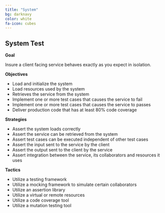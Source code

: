 ```yaml
---
title: "System"
bg: darknavy
color: white
fa-icon: cubes
---
```


## System Test

**Goal**

Insure a client facing service behaves exactly as you expect in isolation.

**Objectives**

* Load and initialize the system
* Load resources used by the system
* Retrieves the service from the system
* Implement one or more test cases that causes the service to fail
* Implement one or more test cases that causes the service to passes
* Deliver production code that has at least 80% code coverage

**Strategies**

* Assert the system loads correctly
* Assert the service can be retrieved from the system
* Assert test cases can be executed independent of other test cases
* Assert the input sent to the service by the client
* Assert the output sent to the client by the service
* Assert integration between the service, its collaborators and resources it uses

**Tactics**

* Utilize a testing framework
* Utilize a mocking framework to simulate certain collaborators
* Utilize an assertion library
* Utilize a virtual or remote resources
* Utilize a code coverage tool
* Utilize a mutation testing tool
